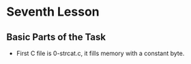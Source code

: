 # Seventh Lesson

## Basic Parts of the Task

- First C file is 0-strcat.c, it fills memory with a constant byte.
